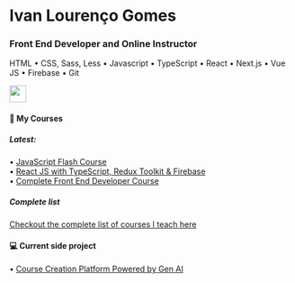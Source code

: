 
<h1>Ivan Lourenço Gomes</h1>
<h3>Front End Developer and Online Instructor</h3>
<p>HTML &#8226; CSS, Sass, Less &#8226; Javascript &#8226; TypeScript &#8226; React &#8226; Next.js &#8226; Vue JS &#8226; Firebase &#8226; Git </p>
<a href="https://www.linkedin.com/in/ivan-louren%C3%A7o-gomes-07694956/" target="_blank" ><img height="30" src="https://cdn-icons-png.flaticon.com/512/174/174857.png"></a>


<h4>📕 My Courses</h4>

<h5>Latest:</h5>

&#8226; [JavaScript Flash Course](https://dawebschools.com/course/javascript-flash-course) <br />
&#8226; [React JS with TypeScript, Redux Toolkit & Firebase](https://dawebschools.com/course/react-complete-redux-typescript-firebase) <br />
&#8226; <a href="https://dawebschools.com/course/complete-webdeveloper-bootcamps">Complete Front End Developer Course</a>


<h5>Complete list</h5>
<a href="https://dawebschools.com/" target="_blank">Checkout the complete list of courses I teach here</a>
<br />
<h4>💻 Current side project</h4>

&#8226; [Course Creation Platform Powered by Gen AI](https://github.com/Daweb-Schools/pedro-app)




